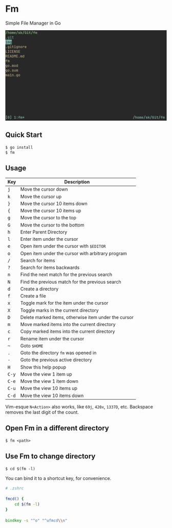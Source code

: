 # Fm
Simple File Manager in Go

![Fm](img/fm.png)

## Quick Start
```console
$ go install
$ fm
```

## Usage
| Key            | Description                                          |
| -------------- | ---------------------------------------------------- |
| <kbd>j</kbd>   | Move the cursor down                                 |
| <kbd>k</kbd>   | Move the cursor up                                   |
| <kbd>}</kbd>   | Move the cursor 10 items down                        |
| <kbd>{</kbd>   | Move the cursor 10 items up                          |
| <kbd>g</kbd>   | Move the cursor to the top                           |
| <kbd>G</kbd>   | Move the cursor to the bottom                        |
| <kbd>h</kbd>   | Enter Parent Directory                               |
| <kbd>l</kbd>   | Enter item under the cursor                          |
| <kbd>e</kbd>   | Open item under the cursor with `$EDITOR`            |
| <kbd>o</kbd>   | Open item under the cursor with arbitrary program    |
| <kbd>/</kbd>   | Search for items                                     |
| <kbd>?</kbd>   | Search for items backwards                           |
| <kbd>n</kbd>   | Find the next match for the previous search          |
| <kbd>N</kbd>   | Find the previous match for the previous search      |
| <kbd>d</kbd>   | Create a directory                                   |
| <kbd>f</kbd>   | Create a file                                        |
| <kbd>x</kbd>   | Toggle mark for the item under the cursor            |
| <kbd>X</kbd>   | Toggle marks in the current directory                |
| <kbd>D</kbd>   | Delete marked items, otherwise item under the cursor |
| <kbd>m</kbd>   | Move marked items into the current directory         |
| <kbd>c</kbd>   | Copy marked items into the current directory         |
| <kbd>r</kbd>   | Rename item under the cursor                         |
| <kbd>~</kbd>   | Goto `$HOME`                                         |
| <kbd>.</kbd>   | Goto the directory `fm` was opened in                |
| <kbd>-</kbd>   | Goto the previous active directory                   |
| <kbd>H</kbd>   | Show this help popup                                 |
| <kbd>C-y</kbd> | Move the view 1 item up                              |
| <kbd>C-e</kbd> | Move the view 1 item down                            |
| <kbd>C-u</kbd> | Move the view 10 items up                            |
| <kbd>C-d</kbd> | Move the view 10 items down                          |

Vim-esque `N<Action>` also works, like `69j`, `420x`, `1337D`, etc. Backspace
removes the last digit of the count.

## Open Fm in a different directory
```console
$ fm <path>
```

## Use Fm to change directory
```console
$ cd $(fm -l)
```

You can bind it to a shortcut key, for convenience.

```zsh
# .zshrc

fmcd() {
    cd $(fm -l)
}

bindkey -s "^o" "^ufmcd\\n"
```
